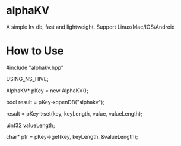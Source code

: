 # alphaKV
A simple kv db, fast and lightweight. Support Linux/Mac/IOS/Android

# How to Use
#include "alphakv.hpp"

USING_NS_HIVE;

AlphaKV* pKey = new AlphaKV();

bool result = pKey->openDB("alphakv");

result = pKey->set(key, keyLength, value, valueLength);

uint32 valueLength;

char* ptr = pKey->get(key, keyLength, &valueLength);


